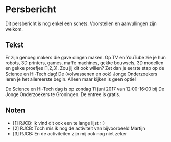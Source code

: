 # Persbericht

Dit persbericht is nog enkel een schets. Voorstellen en aanvullingen zijn welkom.

## Tekst

Er zijn genoeg makers die gave dingen maken.
Op TV en YouTube zie je hun robots, 3D printers, games, maffe machines, gekke bouwsels, 3D modellen en gekke proefjes [1,2,3].
Zou jij dit ook willen? 
Zet dan je eerste stap op de Science en Hi-Tech dag!
De (volwassenen en ook) Jonge Onderzoekers leren je het allereerste begin.
Alleen maar kijken is geen optie!

De Science en Hi-Tech dag is op zondag 11 juni 2017 van 12:00-16:00 bij De Jonge Onderzoekers te Groningen.
De entree is gratis.

## Noten 

 * [1] RJCB: Ik vind dit ook een te lange lijst :-)
 * [2] RJCB: Toch mis ik nog de activiteit van bijvoorbeeld Martijn
 * [3] RJCB: En de activiteiten zijn mij ook nog niet zeker


